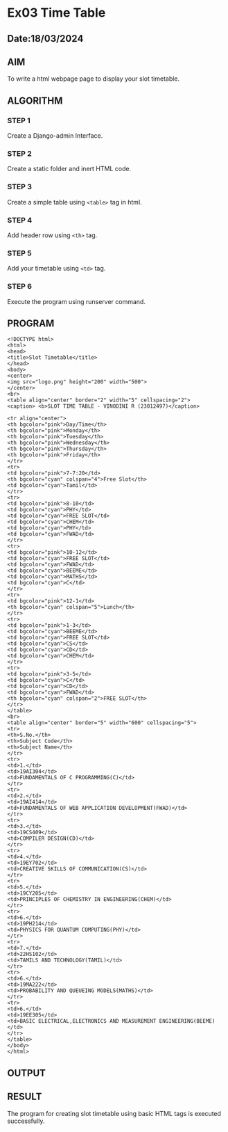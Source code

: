 # Ex03 Time Table
## Date:18/03/2024

## AIM
To write a html webpage page to display your slot timetable.

## ALGORITHM
### STEP 1
Create a Django-admin Interface.

### STEP 2
Create a static folder and inert HTML code.

### STEP 3
Create a simple table using ```<table>``` tag in html.

### STEP 4
Add header row using ```<th>``` tag.

### STEP 5
Add your timetable using ```<td>``` tag.

### STEP 6
Execute the program using runserver command.

## PROGRAM
```
<!DOCTYPE html>
<html>
<head>
<title>Slot Timetable</title>
</head>
<body> 
<center>
<img src="logo.png" height="200" width="500">
</center>
<br>
<table align="center" border="2" width="5" cellspacing="2">
<caption> <b>SLOT TIME TABLE - VINODINI R (23012497)</caption>

<tr align="center">
<th bgcolor="pink">Day/Time</th>
<th bgcolor="pink">Monday</th>
<th bgcolor="pink">Tuesday</th>
<th bgcolor="pink">Wednesday</th>
<th bgcolor="pink">Thursday</th>
<th bgcolor="pink">Friday</th>
</tr>
<tr>
<td bgcolor="pink">7-7:20</td>
<th bgcolor="cyan" colspan="4">Free Slot</th>
<td bgcolor="cyan">Tamil</td>
</tr>
<tr>
<td bgcolor="pink">8-10</td>
<td bgcolor="cyan">PHY</td>
<td bgcolor="cyan">FREE SLOT</td>
<td bgcolor="cyan">CHEM</td>
<td bgcolor="cyan">PHY</td>
<td bgcolor="cyan">FWAD</td>
</tr>
<tr>
<td bgcolor="pink">10-12</td>
<td bgcolor="cyan">FREE SLOT</td>
<td bgcolor="cyan">FWAD</td>
<td bgcolor="cyan">BEEME</td>
<td bgcolor="cyan">MATHS</td>
<td bgcolor="cyan">C</td>
</tr>
<tr>
<td bgcolor="pink">12-1</td>
<th bgcolor="cyan" colspan="5">Lunch</th>
</tr>
<tr>
<td bgcolor="pink">1-3</td>
<td bgcolor="cyan">BEEME</td>
<td bgcolor="cyan">FREE SLOT</td>
<td bgcolor="cyan">CS</td>
<td bgcolor="cyan">CD</td>
<td bgcolor="cyan">CHEM</td>
</tr>
<tr>
<td bgcolor="pink">3-5</td>
<td bgcolor="cyan">C</td>
<td bgcolor="cyan">CD</td>
<td bgcolor="cyan">FWAD</td>
<th bgcolor="cyan" colspan="2">FREE SLOT</th>
</tr>
</table>
<br>
<table align="center" border="5" width="600" cellspacing="5">
<tr>
<th>S.No.</th>
<th>Subject Code</th>
<th>Subject Name</th>
</tr>
<tr>
<td>1.</td>
<td>19AI304</td>
<td>FUNDAMENTALS OF C PROGRAMMING(C)</td>
</tr>
<tr>
<td>2.</td>
<td>19AI414</td>
<td>FUNDAMENTALS OF WEB APPLICATION DEVELOPMENT(FWAD)</td>
</tr>
<tr>
<td>3.</td>
<td>19CS409</td>
<td>COMPILER DESIGN(CD)</td>
</tr>
<tr>
<td>4.</td>
<td>19EY702</td>
<td>CREATIVE SKILLS OF COMMUNICATION(CS)</td>
</tr>
<tr>
<td>5.</td>
<td>19CY205</td>
<td>PRINCIPLES OF CHEMISTRY IN ENGINEERING(CHEM)</td>
</tr>
<tr>
<td>6.</td>
<td>19PH214</td>
<td>PHYSICS FOR QUANTUM COMPUTING(PHY)</td>
</tr>
<tr>
<td>7.</td>
<td>22HS102</td>
<td>TAMILS AND TECHNOLOGY(TAMIL)</td>
</tr>
<tr>
<td>6.</td>
<td>19MA222</td>
<td>PROBABILITY AND QUEUEING MODELS(MATHS)</td>
</tr>
<tr>
<td>6.</td>
<td>19EE305</td>
<td>BASIC ELECTRICAL,ELECTRONICS AND MEASUREMENT ENGINEERING(BEEME)</td>
</tr>
</table>
</body>
</html>
```

## OUTPUT

## RESULT
The program for creating slot timetable using basic HTML tags is executed successfully.
